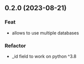 ## 0.2.0 (2023-08-21)

### Feat

- allows to use multiple databases

### Refactor

- _id field to work on python ^3.8
